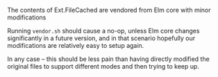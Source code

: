
The contents of Ext.FileCached are vendored from Elm core with minor modifications

Running `vendor.sh` should cause a no-op, unless Elm core changes significantly in a future version, and in that scenario hopefully our modifications are relatively easy to setup again.

In any case – this should be less pain than having directly modified the original files to support different modes and then trying to keep up.
